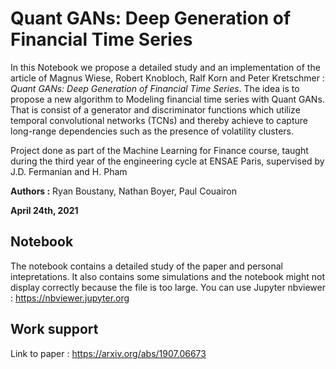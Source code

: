 # Quant GANs: Deep Generation of Financial Time Series
In this Notebook we propose a detailed study and an implementation of the article of Magnus Wiese, Robert Knobloch, Ralf Korn and Peter Kretschmer : *Quant GANs:
Deep Generation of Financial Time Series*. The idea is to propose a new algorithm to Modeling financial time series with Quant GANs. That is consist of a generator and discriminator functions which utilize temporal convolutional networks (TCNs) and thereby achieve to capture long-range dependencies such as the presence of volatility clusters.  

Project done as part of the Machine Learning for Finance course, taught during the third year of the engineering cycle at ENSAE Paris, supervised by J.D. Fermanian and H. Pham

**Authors :** Ryan Boustany, Nathan Boyer, Paul Couairon

**April 24th, 2021**

## Notebook
The notebook contains a detailed study of the paper and personal intepretations. It also contains some simulations and the notebook might not display correctly because the file is too large. You can use Jupyter nbviewer : https://nbviewer.jupyter.org

## Work support
Link to paper  : https://arxiv.org/abs/1907.06673 

